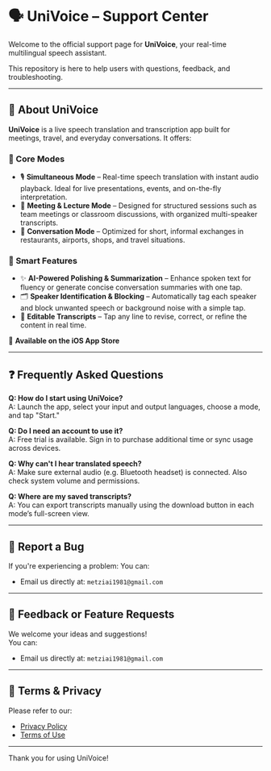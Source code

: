 # 🗣️ UniVoice – Support Center

Welcome to the official support page for **UniVoice**, your real-time multilingual speech assistant.

This repository is here to help users with questions, feedback, and troubleshooting.

---

## 📘 About UniVoice

**UniVoice** is a live speech translation and transcription app built for meetings, travel, and everyday conversations. It offers:

### 🧩 Core Modes
- 🎙️ **Simultaneous Mode** – Real-time speech translation with instant audio playback. Ideal for live presentations, events, and on-the-fly interpretation.
- 🏫 **Meeting & Lecture Mode** – Designed for structured sessions such as team meetings or classroom discussions, with organized multi-speaker transcripts.
- 💬 **Conversation Mode** – Optimized for short, informal exchanges in restaurants, airports, shops, and travel situations.

### 🧠 Smart Features
- ✨ **AI-Powered Polishing & Summarization** – Enhance spoken text for fluency or generate concise conversation summaries with one tap.
- 🗂️ **Speaker Identification & Blocking** – Automatically tag each speaker and block unwanted speech or background noise with a simple tap.
- 📝 **Editable Transcripts** – Tap any line to revise, correct, or refine the content in real time.

📱 **Available on the iOS App Store**

---

## ❓ Frequently Asked Questions

**Q: How do I start using UniVoice?**  
A: Launch the app, select your input and output languages, choose a mode, and tap "Start."

**Q: Do I need an account to use it?**  
A: Free trial is available. Sign in to purchase additional time or sync usage across devices.

**Q: Why can't I hear translated speech?**  
A: Make sure external audio (e.g. Bluetooth headset) is connected. Also check system volume and permissions.

**Q: Where are my saved transcripts?**  
A: You can export transcripts manually using the download button in each mode’s full-screen view.

---

## 🐞 Report a Bug

If you're experiencing a problem:
You can:
- Email us directly at: `metziai1981@gmail.com`

---

## 💬 Feedback or Feature Requests

We welcome your ideas and suggestions!  
You can:
- Email us directly at: `metziai1981@gmail.com`

---

## 📄 Terms & Privacy

Please refer to our:
- [Privacy Policy](https://metziai.github.io/univoice_support/privacy) 
- [Terms of Use](https://metziai.github.io/univoice_support/terms)

---

Thank you for using UniVoice!
